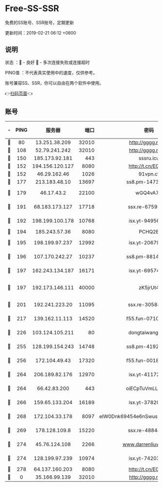 # Free-SS-SSR

免费的SS账号、SSR账号，定期更新

更新时间：2019-02-21 06:12 +0800

## 说明

状态     ：🙂 - 良好 🙁 - 多次连接失败或连接超时

PING值   ：不代表真实使用中的速度，仅供参考。

账号兼容SS、SSR，你可以自由在两个软件中使用。

👉[扫码页面](https://liesauer.github.io/free-ss-ssr.github.io/)👈

## 账号

|-|PING|服务器|端口|密码|加密方式|区域|
|:----:|:----:|:-----:|-----:|:----:|:----:|:----:|
|🙂|80|13.251.38.209|32010|http://gggg.rocks|chacha20|SG|
|🙂|108|52.79.241.242|32010|http://gggg.rocks|chacha20|KR|
|🙂|150|185.173.92.181|443|sssru.icu|rc4-md5|RU|
|🙂|152|194.156.120.127|8080|http://t.cn/EGJIyrl|rc4-md5|RU|
|🙂|152|46.29.162.46|1026|91vpn.cf|rc4-md5|RU|
|🙂|177|213.183.48.10|13697|ss8.pm-14730262|rc4-md5|RU|
|🙂|179|46.17.43.2|22100|wGQ4vA7D|aes-256-gcm|RU|
|🙂|191|68.183.173.127|17718|ssx.re-67591839|aes-256-cfb|US|
|🙂|192|198.199.100.178|10768|isx.yt-94956112|aes-256-cfb|US|
|🙂|194|185.243.57.36|8080|PCHQ2E|rc4-md5|US|
|🙂|195|198.199.97.237|12992|isx.yt-20679076|aes-256-cfb|US|
|🙂|196|107.170.242.27|10237|ss8.pm-88140208|aes-256-cfb|US|
|🙂|197|162.243.134.187|16171|isx.yt-69574996|aes-256-cfb|US|
|🙂|197|192.173.146.111|40000|zK5jrUt4|chacha20-ietf-poly1305|US|
|🙂|201|192.241.223.20|11095|ssx.re-30588279|aes-256-cfb|US|
|🙂|217|139.162.11.113|14520|f55.fun-07100280|aes-256-cfb|SG|
|🙂|226|103.124.105.211|80|dongtaiwang.com|aes-256-cfb|US|
|🙂|255|128.199.154.243|14748|ss8.pm-41926117|aes-256-cfb|SG|
|🙂|256|172.104.49.43|17320|f55.fun-00182763|aes-256-cfb|SG|
|🙂|264|206.189.82.176|12970|isx.yt-41172883|aes-256-cfb|SG|
|🙂|264|66.42.83.200|443|oiECpTuVmLLxk4Ts|aes-256-cfb|US|
|🙂|266|159.65.133.204|16189|isx.yt-37820855|aes-256-cfb|SG|
|🙂|268|172.104.33.178|8097|eIW0Dnk69454e6nSwuspv9DmS201tQ0D|aes-256-cfb|SG|
|🙂|269|178.128.109.8|15220|ssx.re-48844991|aes-256-cfb|SG|
|🙂|274|45.76.124.108|2266|www.darrenliuwei.com|aes-256-cfb|AU|
|🙂|274|128.199.97.239|10974|isx.yt-74203101|aes-256-cfb|SG|
|🙂|278|64.137.160.203|8080|http://t.cn/EGJIyrl|rc4-md5|CA|
|🙁|0|35.166.99.139|32010|http://gggg.rocks|chacha20|US|
